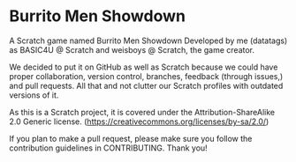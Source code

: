 # Burrito Men Showdown
A Scratch game named Burrito Men Showdown
Developed by me (datatags) as BASIC4U @ Scratch and weisboys @ Scratch, the game creator.

We decided to put it on GitHub as well as Scratch because we could have proper collaboration, version control, branches, feedback (through issues,) and pull requests.  All that and not clutter our Scratch profiles with outdated versions of it.

As this is a Scratch project, it is covered under the Attribution-ShareAlike 2.0 Generic license.  (https://creativecommons.org/licenses/by-sa/2.0/)

If you plan to make a pull request, please make sure you follow the contribution guidelines in CONTRIBUTING.  Thank you!
